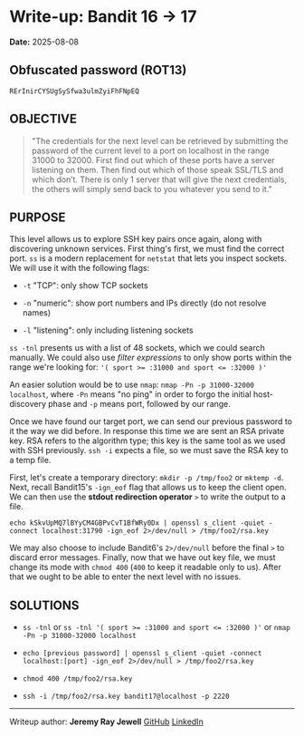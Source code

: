 # Write-up: Bandit 16 → 17  
**Date:** 2025-08-08  

## Obfuscated password (ROT13) 

`RErInirCYSUgSySfwa3ulmZyiFhFNpEQ`

## OBJECTIVE

>"The credentials for the next level can be retrieved by submitting the password of the current level to a port on localhost in the range 31000 to 32000. First find out which of these ports have a server listening on them. Then find out which of those speak SSL/TLS and which don’t. There is only 1 server that will give the next credentials, the others will simply send back to you whatever you send to it."

## PURPOSE

This level allows us to explore SSH key pairs once again, along with discovering unknown services. First thing's first, we must find the correct port. `ss` is a modern replacement for `netstat` that lets you inspect sockets. We will use it with the following flags:

- `-t` "TCP": only show TCP sockets

- `-n` "numeric": show port numbers and IPs directly (do not resolve names)

- `-l` "listening": only including listening sockets

`ss -tnl` presents us with a list of 48 sockets, which we could search manually. We could also use *filter expressions* to only show ports within the range we're looking for: `'( sport >= :31000 and sport <= :32000 )'`

An easier solution would be to use `nmap`: `nmap -Pn -p 31000-32000 localhost`, where `-Pn` means "no ping" in order to forgo the initial host-discovery phase and `-p` means port, followed by our range.

Once we have found our target port, we can send our previous password to it the way we did before. In response this time we are sent an RSA private key. RSA refers to the algorithm type; this key is the same tool as we used with SSH previously. `ssh -i` expects a file, so we must save the RSA key to a temp file.

First, let's create a temporary directory: `mkdir -p /tmp/foo2` or `mktemp -d`. Next, recall Bandit15's `-ign_eof` flag that allows us to keep the client open. We can then use the **stdout redirection operator** `>` to write the output to a file. 

`echo kSkvUpMQ7lBYyCM4GBPvCvT1BfWRy0Dx | openssl s_client -quiet -connect localhost:31790 -ign_eof 2>/dev/null > /tmp/foo2/rsa.key`  

We may also choose to include Bandit6's `2>/dev/null` before the final `>` to discard error messages. Finally, now that we have out key file, we must change its mode with `chmod 400` (`400` to keep it readable only to us). After that we ought to be able to enter the next level with no issues.


## SOLUTIONS

- `ss -tnl` or  `ss -tnl '( sport >= :31000 and sport <= :32000 )'` or `nmap -Pn -p 31000-32000 localhost`

- `echo [previous password] | openssl s_client -quiet -connect localhost:[port] -ign_eof 2>/dev/null > /tmp/foo2/rsa.key`  	

- `chmod 400 /tmp/foo2/rsa.key`

- `ssh -i /tmp/foo2/rsa.key bandit17@localhost -p 2220`

___

Writeup author: **Jeremy Ray Jewell**
[GitHub](https://github.com/jeremyrayjewell)
[LinkedIn](https://www.linkedin.com/in/jeremyrayjewell)
